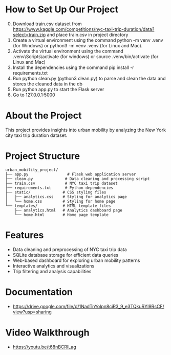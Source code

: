 # How to Set Up Our Project
0. Download train.csv dataset from https://www.kaggle.com/competitions/nyc-taxi-trip-duration/data?select=train.zip and place train.csv in project directory
1. Create a virtual environment using the command python -m venv .venv (for Windows) or python3 -m venv .venv (for Linux and Mac).
2. Activate the virtual environment using the command .venv\Scripts\activate (for windows) or source .venv/bin/activate (for Linux and Mac)
3. Install the dependencies using the command pip install -r requirements.txt
4. Run python clean.py (python3 clean.py) to parse and clean the data and stores the cleaned data in the db
5. Run python app.py to start the Flask server
6. Go to 127.0.0.1:5000

# About the Project
This project provides insights into urban mobility by analyzing the New York city taxi trip duration dataset.

# Project Structure
```
urban_mobility_project/
├── app.py                 # Flask web application server
├── clean.py              # Data cleaning and processing script
├── train.csv             # NYC taxi trip dataset
├── requirements.txt      # Python dependencies
├── static/              # CSS styling files
│   ├── analytics.css    # Styling for analytics page
│   └── home.css         # Styling for home page
└── templates/           # HTML template files
    ├── analytics.html   # Analytics dashboard page
    └── home.html        # Home page template
```

# Features
- Data cleaning and preprocessing of NYC taxi trip data
- SQLite database storage for efficient data queries
- Web-based dashboard for exploring urban mobility patterns
- Interactive analytics and visualizations
- Trip filtering and analysis capabilities

# Documentation
- https://drive.google.com/file/d/1NadTnYolpn8ciR3_9_e3TQkuRYI9RsCF/view?usp=sharing

# Video Walkthrough
- https://youtu.be/t68nBCRILag

